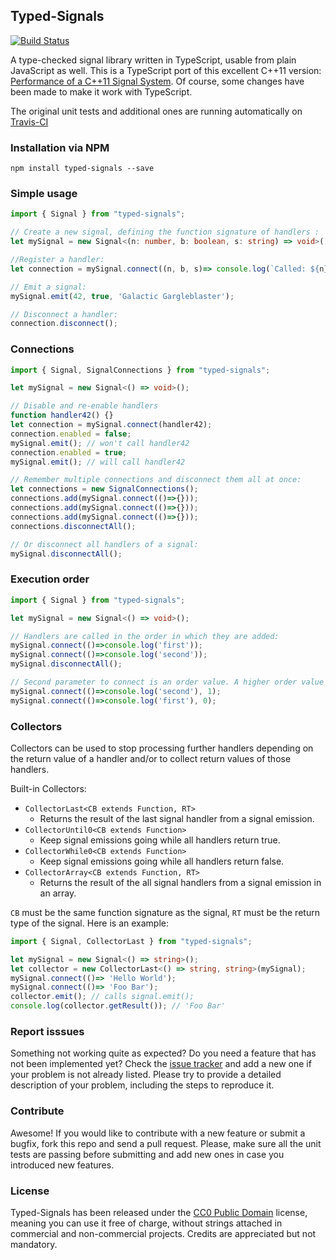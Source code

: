 ## Typed-Signals

[![Build Status](https://travis-ci.org/Lusito/typed-signals.svg?branch=develop)](https://travis-ci.org/Lusito/typed-signals)

A type-checked signal library written in TypeScript, usable from plain JavaScript as well. This is a TypeScript port of this excellent C++11 version:
[Performance of a C++11 Signal System](https://testbit.eu/cpp11-signal-system-performance/).
Of course, some changes have been made to make it work with TypeScript.

The original unit tests and additional ones are running automatically on [Travis-CI](https://travis-ci.org/)

### Installation via NPM

```npm install typed-signals --save```

### Simple usage

```typescript
import { Signal } from "typed-signals";

// Create a new signal, defining the function signature of handlers :
let mySignal = new Signal<(n: number, b: boolean, s: string) => void>();

//Register a handler:
let connection = mySignal.connect((n, b, s)=> console.log(`Called: ${n} ${b} ${s}`));

// Emit a signal:
mySignal.emit(42, true, 'Galactic Gargleblaster');

// Disconnect a handler:
connection.disconnect();
```

### Connections

```typescript
import { Signal, SignalConnections } from "typed-signals";

let mySignal = new Signal<() => void>();

// Disable and re-enable handlers
function handler42() {}
let connection = mySignal.connect(handler42);
connection.enabled = false;
mySignal.emit(); // won't call handler42
connection.enabled = true;
mySignal.emit(); // will call handler42

// Remember multiple connections and disconnect them all at once:
let connections = new SignalConnections();
connections.add(mySignal.connect(()=>{}));
connections.add(mySignal.connect(()=>{}));
connections.add(mySignal.connect(()=>{}));
connections.disconnectAll();

// Or disconnect all handlers of a signal:
mySignal.disconnectAll();
```

### Execution order

```typescript
import { Signal } from "typed-signals";

let mySignal = new Signal<() => void>();

// Handlers are called in the order in which they are added:
mySignal.connect(()=>console.log('first'));
mySignal.connect(()=>console.log('second'));
mySignal.disconnectAll();

// Second parameter to connect is an order value. A higher order value means later execution:
mySignal.connect(()=>console.log('second'), 1);
mySignal.connect(()=>console.log('first'), 0);
```

### Collectors

Collectors can be used to stop processing further handlers depending on the return value of a handler and/or to collect return values of those handlers.

Built-in Collectors:
- `CollectorLast<CB extends Function, RT>`
    - Returns the result of the last signal handler from a signal emission.
- `CollectorUntil0<CB extends Function>`
    - Keep signal emissions going while all handlers return true.
- `CollectorWhile0<CB extends Function>`
    - Keep signal emissions going while all handlers return false.
- `CollectorArray<CB extends Function, RT>`
    - Returns the result of the all signal handlers from a signal emission in an array.

`CB` must be the same function signature as the signal, `RT` must be the return type of the signal. Here is an example:

```typescript
import { Signal, CollectorLast } from "typed-signals";

let mySignal = new Signal<() => string>();
let collector = new CollectorLast<() => string, string>(mySignal);
mySignal.connect(()=> 'Hello World');
mySignal.connect(()=> 'Foo Bar');
collector.emit(); // calls signal.emit();
console.log(collector.getResult()); // 'Foo Bar'
```

### Report isssues

Something not working quite as expected? Do you need a feature that has not been implemented yet? Check the [issue tracker](https://github.com/Lusito/typed-signals/issues) and add a new one if your problem is not already listed. Please try to provide a detailed description of your problem, including the steps to reproduce it.

### Contribute

Awesome! If you would like to contribute with a new feature or submit a bugfix, fork this repo and send a pull request. Please, make sure all the unit tests are passing before submitting and add new ones in case you introduced new features.

### License

Typed-Signals has been released under the [CC0 Public Domain](http://creativecommons.org/publicdomain/zero/1.0/) license, meaning you
can use it free of charge, without strings attached in commercial and non-commercial projects. Credits are appreciated but not mandatory.
